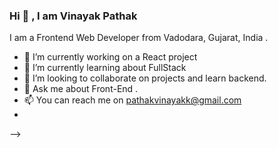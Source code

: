 ### Hi 👋 , I am Vinayak Pathak
I am a Frontend Web Developer from Vadodara, Gujarat, India .
- 🔭 I’m currently working on a React project
- 🌱 I’m currently learning about FullStack
- 👯 I’m looking to collaborate on projects and learn backend.
- 💬 Ask me about Front-End .
- 📫 You can reach me on pathakvinayakk@gmail.com
-  
-->
